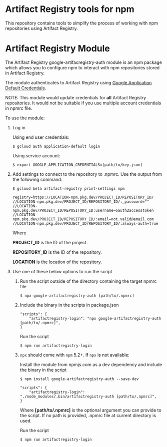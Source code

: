 # Artifact Registry tools for npm

This repository contains tools to simplify the process of working with npm
repositories using Artifact Registry.

# Artifact Registry Module

The Artifact Registry google-artifacregistry-auth module is an npm package which
allows you to configure npm to interact with npm repositories stored in Artifact
Registry.

The module authenticates to Artifact Registry using
[Google Application Default Credentials](https://developers.google.com/accounts/docs/application-default-credentials).

NOTE: This module would update credentials for **all** Artifact Registry
repositories. It would not be suitable if you use multiple account credentials
in npmrc file.

To use the module:

1.  Log in

    Using end user credentials:

    `$ gcloud auth application-default login`

    Using service account:

    `$ export GOOGLE_APPLICATION_CREDENTIALS=[path/to/key.json]`

2.  Add settings to connect to the repository to .npmrc. Use the output from the
    following command:

    `$ gcloud beta artifact-registry print-settings npm`

    ```
    registry=https://LOCATION-npm.pkg.dev/PROJECT_ID/REPOSITORY_ID/
    //LOCATION-npm.pkg.dev/PROJECT_ID/REPOSITORY_ID/:_password=""
    //LOCATION-npm.pkg.dev/PROJECT_ID/REPOSITORY_ID:username=oauth2accesstoken
    //LOCATION-npm.pkg.dev/PROJECT_ID/REPOSITORY_ID/:email=not.valid@email.com
    //LOCATION-npm.pkg.dev/PROJECT_ID/REPOSITORY_ID/:always-auth=true
    ```

    Where

    **PROJECT_ID** is the ID of the project.

    **REPOSITORY_ID** is the ID of the repository.

    **LOCATION** is the location of the repository.

3.  Use one of these below options to run the script

    1.  Run the script outside of the directory containing the target npmrc file

        `$ npx google-artifactregistry-auth [path/to/.npmrc]`

    2.  Include the binary in the scripts in package.json

        ```
        "scripts": {
            "artifactregistry-login": "npx google-artifactregistry-auth [path/to/.npmrc]",
        }
        ```

        Run the script

        `$ npm run artifactregistry-login`

    3.  `npx` should come with `npm` 5.2+. If `npx` is not available:

        Install the module from npmjs.com as a dev dependency and include the
        binary in the script

        `$ npm install google-artifactregistry-auth --save-dev`

        ```
        "scripts": {
            "artifactregistry-login": "./node_modules/.bin/artifactregistry-auth [path/to/.npmrc]",
        }
        ```

        Where **[path/to/.npmrc]** is the optional argument you can provide to
        the script. If no path is provided, .npmrc file at current directory is
        used.

        Run the script

        `$ npm run artifactregistry-login`
